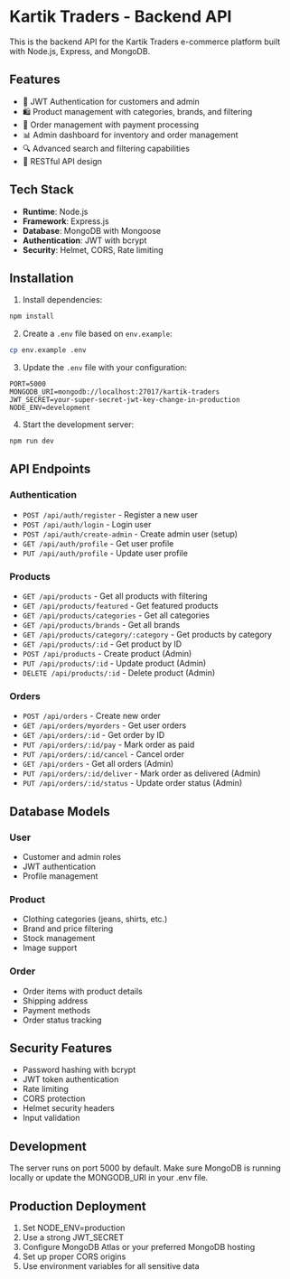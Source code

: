 # Kartik Traders - Backend API

This is the backend API for the Kartik Traders e-commerce platform built with Node.js, Express, and MongoDB.

## Features

- 🔐 JWT Authentication for customers and admin
- 🛍️ Product management with categories, brands, and filtering
- 🛒 Order management with payment processing
- 📊 Admin dashboard for inventory and order management
- 🔍 Advanced search and filtering capabilities
- 📱 RESTful API design

## Tech Stack

- **Runtime**: Node.js
- **Framework**: Express.js
- **Database**: MongoDB with Mongoose
- **Authentication**: JWT with bcrypt
- **Security**: Helmet, CORS, Rate limiting

## Installation

1. Install dependencies:
```bash
npm install
```

2. Create a `.env` file based on `env.example`:
```bash
cp env.example .env
```

3. Update the `.env` file with your configuration:
```env
PORT=5000
MONGODB_URI=mongodb://localhost:27017/kartik-traders
JWT_SECRET=your-super-secret-jwt-key-change-in-production
NODE_ENV=development
```

4. Start the development server:
```bash
npm run dev
```

## API Endpoints

### Authentication
- `POST /api/auth/register` - Register a new user
- `POST /api/auth/login` - Login user
- `POST /api/auth/create-admin` - Create admin user (setup)
- `GET /api/auth/profile` - Get user profile
- `PUT /api/auth/profile` - Update user profile

### Products
- `GET /api/products` - Get all products with filtering
- `GET /api/products/featured` - Get featured products
- `GET /api/products/categories` - Get all categories
- `GET /api/products/brands` - Get all brands
- `GET /api/products/category/:category` - Get products by category
- `GET /api/products/:id` - Get product by ID
- `POST /api/products` - Create product (Admin)
- `PUT /api/products/:id` - Update product (Admin)
- `DELETE /api/products/:id` - Delete product (Admin)

### Orders
- `POST /api/orders` - Create new order
- `GET /api/orders/myorders` - Get user orders
- `GET /api/orders/:id` - Get order by ID
- `PUT /api/orders/:id/pay` - Mark order as paid
- `PUT /api/orders/:id/cancel` - Cancel order
- `GET /api/orders` - Get all orders (Admin)
- `PUT /api/orders/:id/deliver` - Mark order as delivered (Admin)
- `PUT /api/orders/:id/status` - Update order status (Admin)

## Database Models

### User
- Customer and admin roles
- JWT authentication
- Profile management

### Product
- Clothing categories (jeans, shirts, etc.)
- Brand and price filtering
- Stock management
- Image support

### Order
- Order items with product details
- Shipping address
- Payment methods
- Order status tracking

## Security Features

- Password hashing with bcrypt
- JWT token authentication
- Rate limiting
- CORS protection
- Helmet security headers
- Input validation

## Development

The server runs on port 5000 by default. Make sure MongoDB is running locally or update the MONGODB_URI in your .env file.

## Production Deployment

1. Set NODE_ENV=production
2. Use a strong JWT_SECRET
3. Configure MongoDB Atlas or your preferred MongoDB hosting
4. Set up proper CORS origins
5. Use environment variables for all sensitive data 